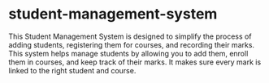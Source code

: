 # student-management-system
This Student Management System is designed to simplify the process of adding students, registering them for courses, and recording their marks. This system helps manage students by allowing you to add them, enroll them in courses, and keep track of their marks. It makes sure every mark is linked to the right student and course.